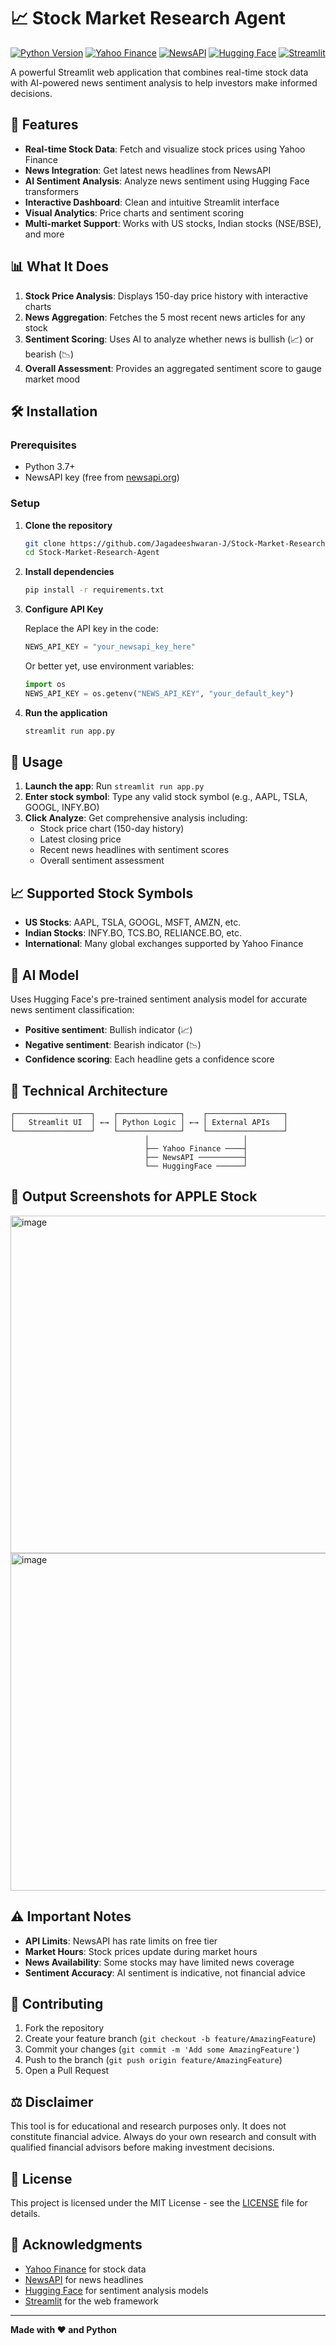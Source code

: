 # 📈 Stock Market Research Agent
[![Python Version](https://img.shields.io/badge/python-3.10%2B-blue)](https://www.python.org/)
[![Yahoo Finance](https://img.shields.io/badge/Yahoo%20Finance-Stock%20Data-purple?logo=yahoo)](https://finance.yahoo.com/)
[![NewsAPI](https://img.shields.io/badge/NewsAPI-Headlines-orange?logo=news)](https://newsapi.org/)
[![Hugging Face](https://img.shields.io/badge/Hugging%20Face-Sentiment%20Models-yellow?logo=huggingface)](https://huggingface.co/)
[![Streamlit](https://img.shields.io/badge/Streamlit-Web%20App-red?logo=streamlit)](https://streamlit.io/)

A powerful Streamlit web application that combines real-time stock data with AI-powered news sentiment analysis to help investors make informed decisions.

## 🚀 Features

- **Real-time Stock Data**: Fetch and visualize stock prices using Yahoo Finance
- **News Integration**: Get latest news headlines from NewsAPI
- **AI Sentiment Analysis**: Analyze news sentiment using Hugging Face transformers
- **Interactive Dashboard**: Clean and intuitive Streamlit interface
- **Visual Analytics**: Price charts and sentiment scoring
- **Multi-market Support**: Works with US stocks, Indian stocks (NSE/BSE), and more

## 📊 What It Does

1. **Stock Price Analysis**: Displays 150-day price history with interactive charts
2. **News Aggregation**: Fetches the 5 most recent news articles for any stock
3. **Sentiment Scoring**: Uses AI to analyze whether news is bullish (📈) or bearish (📉)
4. **Overall Assessment**: Provides an aggregated sentiment score to gauge market mood

## 🛠️ Installation

### Prerequisites
- Python 3.7+
- NewsAPI key (free from [newsapi.org](https://newsapi.org/))

### Setup

1. **Clone the repository**
   ```bash
   git clone https://github.com/Jagadeeshwaran-J/Stock-Market-Research-Agent.git
   cd Stock-Market-Research-Agent
   ```

2. **Install dependencies**
   ```bash
   pip install -r requirements.txt
   ```

3. **Configure API Key**
   
   Replace the API key in the code:
   ```python
   NEWS_API_KEY = "your_newsapi_key_here"
   ```
   
   Or better yet, use environment variables:
   ```python
   import os
   NEWS_API_KEY = os.getenv("NEWS_API_KEY", "your_default_key")
   ```

4. **Run the application**
   ```bash
   streamlit run app.py
   ```

## 🎯 Usage

1. **Launch the app**: Run `streamlit run app.py`
2. **Enter stock symbol**: Type any valid stock symbol (e.g., AAPL, TSLA, GOOGL, INFY.BO)
3. **Click Analyze**: Get comprehensive analysis including:
   - Stock price chart (150-day history)
   - Latest closing price
   - Recent news headlines with sentiment scores
   - Overall sentiment assessment

## 📈 Supported Stock Symbols

- **US Stocks**: AAPL, TSLA, GOOGL, MSFT, AMZN, etc.
- **Indian Stocks**: INFY.BO, TCS.BO, RELIANCE.BO, etc.
- **International**: Many global exchanges supported by Yahoo Finance

## 🧠 AI Model

Uses Hugging Face's pre-trained sentiment analysis model for accurate news sentiment classification:
- **Positive sentiment**: Bullish indicator (📈)
- **Negative sentiment**: Bearish indicator (📉)
- **Confidence scoring**: Each headline gets a confidence score

## 🔧 Technical Architecture

```
┌─────────────────┐    ┌──────────────┐    ┌─────────────────┐
│   Streamlit UI  │ ←→ │ Python Logic │ ←→ │ External APIs   │
└─────────────────┘    └──────────────┘    └─────────────────┘
                              │                     │
                              ├── Yahoo Finance ────┤
                              ├── NewsAPI ──────────┤  
                              └── HuggingFace ──────┘
```

## 📸 Output Screenshots for **APPLE** Stock

<img width="720" height="540" alt="image" src="https://github.com/user-attachments/assets/b90d8fa3-fc6c-47fb-9e10-47f9da169afe" />

<img width="720" height="540" alt="image" src="https://github.com/user-attachments/assets/db14dcc5-f805-4d9d-bb21-10ce4524eac6" />

## ⚠️ Important Notes

- **API Limits**: NewsAPI has rate limits on free tier
- **Market Hours**: Stock prices update during market hours
- **News Availability**: Some stocks may have limited news coverage
- **Sentiment Accuracy**: AI sentiment is indicative, not financial advice

## 🤝 Contributing

1. Fork the repository
2. Create your feature branch (`git checkout -b feature/AmazingFeature`)
3. Commit your changes (`git commit -m 'Add some AmazingFeature'`)
4. Push to the branch (`git push origin feature/AmazingFeature`)
5. Open a Pull Request

## ⚖️ Disclaimer

This tool is for educational and research purposes only. It does not constitute financial advice. Always do your own research and consult with qualified financial advisors before making investment decisions.

## 📄 License

This project is licensed under the MIT License - see the [LICENSE](LICENSE) file for details.

## 🙏 Acknowledgments

- [Yahoo Finance](https://finance.yahoo.com/) for stock data
- [NewsAPI](https://newsapi.org/) for news headlines
- [Hugging Face](https://huggingface.co/) for sentiment analysis models
- [Streamlit](https://streamlit.io/) for the web framework

---

**Made with ❤️ and Python**
